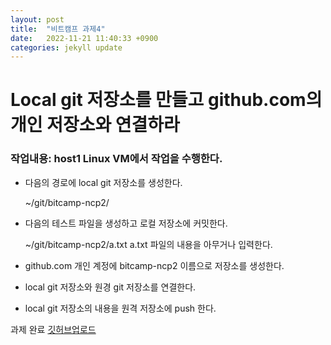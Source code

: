 ```yaml
---
layout: post
title:  "비트캠프 과제4"
date:   2022-11-21 11:40:33 +0900
categories: jekyll update
---
```


# Local git 저장소를 만들고 github.com의 개인 저장소와 연결하라

### 작업내용: host1 Linux VM에서 작업을 수행한다.

* 다음의 경로에 local git 저장소를 생성한다.
    
     ~/git/bitcamp-ncp2/
* 다음의 테스트 파일을 생성하고 로컬 저장소에 커밋한다.

     ~/git/bitcamp-ncp2/a.txt
     a.txt 파일의 내용을 아무거나 입력한다.
* github.com 개인 계정에 bitcamp-ncp2 이름으로 저장소를 생성한다.
* local git 저장소와 원경 git 저장소를 연결한다.
* local git 저장소의 내용을 원격 저장소에 push 한다.

과제 완료 [깃허브업로드](https://github.com/Melon-jy/bitcamp-ncp2)

